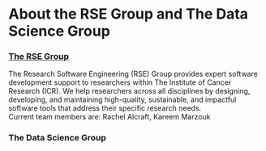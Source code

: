 # About the RSE Group and The Data Science Group

### [The RSE Group](https://github.com/ICR-Services/RSE-Group)
The Research Software Engineering (RSE) Group provides expert software development support to researchers within The Institute of Cancer Research (ICR). We help researchers across all disciplines by designing, developing, and maintaining high-quality, sustainable, and impactful software tools that address their specific research needs.  
Current team members are: Rachel Alcraft, Kareem Marzouk

### The Data Science Group
